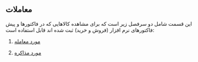 ﻿## معاملات

این قسمت شامل دو سرفصل زیر است که برای مشاهده کالاهایی که در فاکتورها و پیش فاکتورهای نرم افزار (فروش و خرید) ثبت شده اند قابل استفاده است:


1. <a href="Case%20of%20transaction%2FCase%20of%20transaction.md" target="_blank">مورد معامله</a>

2. <a href="Negotiated%2Fnegotiates.md" target="_blank">مورد مذاکره  </a> 